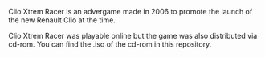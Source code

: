 Clio Xtrem Racer is an advergame made in 2006 to promote the launch of the new Renault Clio at the time.

Clio Xtrem Racer was playable online but the game was also distributed via cd-rom. You can find the .iso of the cd-rom in this repository.
